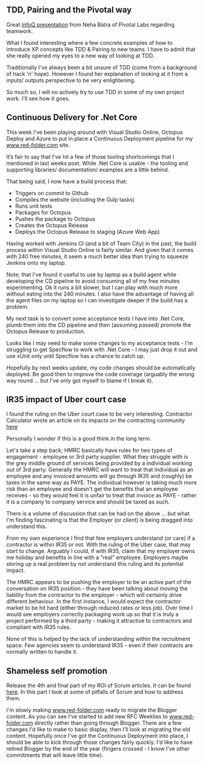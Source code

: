 TDD, Pairing and the Pivotal way
--------------------------------
Great [InfoQ presentation](https://www.infoq.com/presentations/diversity-responsibility) from Neha Batra of Pivotal Labs regarding teamwork.

What I found interesting where a few concrete examples of how to introduce XP concepts like TDD & Pairing to new teams.  I have to admit that she really opened my eyes to a new way of looking at TDD.

Traditionally I've always been a bit unsure of TDD (come from a background of hack 'n' hope).  However I found her explanation of looking at it from a inputs/ outputs perspective to be very enlightening.

So much so, I will no actively try to use TDD in some of my own project work.  I'll see how it goes.

Continuous Delivery for .Net Core
---------------------------------
This week I've been playing around with Visual Studio Online, Octopus Deploy and Azure to put in place a Continuous Deployment pipeline for my www.red-folder.com site.

It’s fair to say that I've hit a few of those tooling shortcomings that I mentioned in last weeks post.  While .Net Core is usable - the tooling and supporting libraries/ documentation/ examples are a little behind.

That being said, I now have a build process that:

* Triggers on commit to Github
* Compiles the website (including the Gulp tasks)
* Runs unit tests
* Packages for Octopus
* Pushes the package to Octopus
* Creates the Octopus Release
* Deploys the Octopus Release to staging (Azure Web App)

Having worked with Jenkins CI (and a bit of Team City) in the past, the build process within Visual Studio Online is fairly similar.  And given that it comes with 240 free minutes, it seem a much better idea than trying to squeeze Jenkins onto my laptop.

Note; that I've found it useful to use by laptop as a build agent while developing the CD pipeline to avoid consuming all of my free minutes experimenting.  Ok it runs a bit slower, but I can play with much more without eating into the 240 minutes.  I also have the advantage of having all the agent files on my laptop so I can investigate deeper if the build has a problem.

My next task is to convert some acceptance tests I have into .Net Core, plumb them into the CD pipeline and then (assuming passed) promote the Octopus Release to production.

Looks like I may need to make some changes to my acceptance tests - I'm struggling to get Specflow to work with .Net Core - I may just drop it out and use xUnit only until Specflow has a chance to catch up.

Hopefully by next weeks update, my code changes should be automatically deployed.  Be good then to improve the code coverage (arguably the wrong way round ... but I've only got myself to blame if I break it).

IR35 impact of Uber court case
------------------------------
I found the ruling on the Uber court case to be very interesting.  Contractor Calculator wrote an article on its impacts on the contracting community [here](http://www.contractorcalculator.co.uk/uber_outcome_disaster_plc_530710_news.aspx)

Personally I wonder if this is a good think in the long term.

Let's take a step back; HMRC basically have rules for two types of engagement - employee or 3rd party supplier.  What they struggle with is the grey middle ground of services being provided by a individual working out of 3rd party.  Generally the HMRC will want to treat that individual as an employee and any invoiced amounts will go through IR35 and (roughly) be taxes in the same way as PAYE.  The individual however is taking much more risk than an employee and doesn't get the benefits that an employee receives - so they would feel it is unfair to treat that invoice as PAYE - rather it is a company to company service and should be taxed as such.

There is a volume of discussion that can be had on the above ... but what I'm finding fascinating is that the Employer (or client) is being dragged into understand this.

From my own experience I find that few employers understand (or care) if a contractor is within IR35 or not.  With the ruling of the Uber case, that may start to change.  Arguably I could, if with IR35, claim that my employer owns me holiday and benefits in line with a "real" employee.  Employers maybe storing up a real problem by not understand this ruling and its potential impact.

The HMRC appears to be pushing the employer to be an active part of the conversation on IR35 position - they have been talking about moving the liability from the contractor to the employer - which will certainly drive different behaviour.  In the first instance, I would expect the contractor market to be hit hard (either through reduced rates or less job).  Over time I would see employers correctly packaging work up so that it is truly a project performed by a third party - making it attractive to contractors and compliant with IR35 rules.

None of this is helped by the lack of understanding within the recruitment space.  Few agencies seem to understand IR35 - even if their contracts are normally written to handle it.

Shameless self promotion
------------------------
Release the 4th and final part of my ROI of Scrum articles.  It can be found [here](/blog/roi-of-scrum-part-4-pitfalls).  In this part I look at some of pitfalls of Scrum and how to address them.

I'm slowly making www.red-folder.com ready to migrate the Blogger content.  As you can see I've started to add new RFC Weeklies to www.red-folder.com directly rather than going through Blogger.  There are a few changes I'd like to make to basic display, then I'll look at migrating the old content.  Hopefully once I've got the Continuous Deployment into place, I should be able to kick through those changes fairly quickly.  I'd like to have retired Blogger by the end of the year (fingers crossed - I know I've other commitments that will leave little time).
